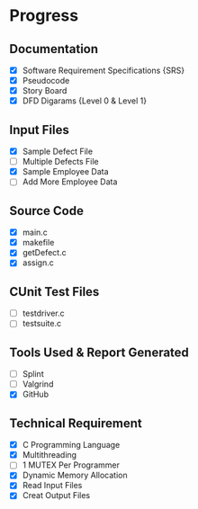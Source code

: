 # Progress
## Documentation
- [x] Software Requirement Specifications {SRS}
- [x] Pseudocode
- [x] Story Board
- [x] DFD Digarams {Level 0 & Level 1}

## Input Files
- [x] Sample Defect File
- [ ] Multiple Defects File
- [x] Sample Employee Data
- [ ] Add More Employee Data

## Source Code
- [x] main.c
- [x] makefile
- [x] getDefect.c
- [x] assign.c

## CUnit Test Files
- [ ] testdriver.c
- [ ] testsuite.c

## Tools Used & Report Generated
- [ ] Splint
- [ ] Valgrind
- [x] GitHub

## Technical Requirement
- [x] C Programming Language
- [x] Multithreading
- [ ] 1 MUTEX Per Programmer
- [x] Dynamic Memory Allocation
- [x] Read Input Files
- [x] Creat Output Files